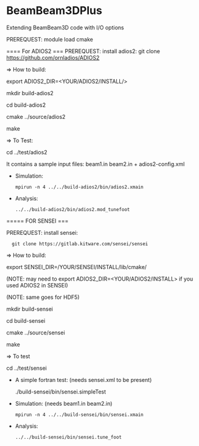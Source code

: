 # BeamBeam3DPlus
Extending BeamBeam3D code with I/O options

PREREQUEST:  module load cmake

==== For ADIOS2 ===
PREREQUEST:  install adios2:
      git clone https://github.com/ornladios/ADIOS2
      
      
=> How to build:

export ADIOS2_DIR=<YOUR/ADIOS2/INSTALL/>

mkdir build-adios2

cd build-adios2

cmake ../source/adios2

make 

=> To Test:   

cd ../test/adios2 
 
It contains a sample input files:  beam1.in beam2.in + adios2-config.xml

- Simulation:

      mpirun -n 4 ../../build-adios2/bin/adios2.xmain 

- Analysis:

      ../../build-adios2/bin/adios2.mod_tunefoot
  
  
===== FOR SENSEI ===

PREREQUEST: install sensei: 

      git clone https://gitlab.kitware.com/sensei/sensei
  
=> How to build:

export SENSEI_DIR=/YOUR/SENSEI/INSTALL/lib/cmake/

(NOTE: may need to export ADIOS2_DIR=<YOUR/ADIOS2/INSTALL> if you used ADIOS2 in SENSEI)

(NOTE: same goes for HDF5)

mkdir build-sensei

cd build-sensei

cmake ../source/sensei

make

=> To test

cd ../test/sensei

- A simple fortran test: (needs sensei.xml to be present) 

   ./build-sensei/bin/sensei.simpleTest 

- Simulation: (needs beam1.in beam2.in)

      mpirun -n 4 ../../build-sensei/bin/sensei.xmain
  
- Analysis:

      ../../build-sensei/bin/sensei.tune_foot
